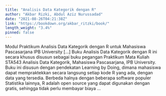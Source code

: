 ```yaml
---
title: "Analisis Data Kategorik dengan R"
author: "Akbar Rizki, Abdul Aziz Nurussadad"
date: "2021-08-26T04:21:38Z"
link: "https://bookdown.org/akbar_ritzki/book/"
length_weight: "3.4%"
pinned: false
---
```


Modul Praktikum Analisis Data Kategorik dengan R untuk Mahasiswa Pascasarjana IPB University [...] Buku Analisis Data Kategorik dengan R ini secara khusus disusun sebagai buku pegangan Praktikum Mata Kuliah STA543 Analisis Data Kategorik, Mahasiswa Pascasarjana, IPB University. Buku ini disusun dengan pendekatan Learning by Doing, dimana mahasiswa dapat mempraktekkan secara langsung setiap kode R yang ada, dengan data yang tersedia. Berbeda halnya dengan beberapa software populer Statistika lainnya, R adalah open source yang dapat digunakan dengan gratis, sehingga tidak perlu membayar biaya ...
